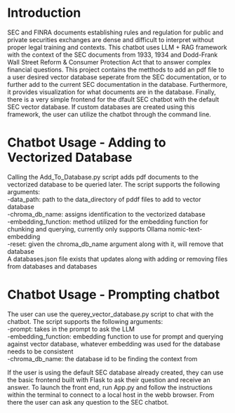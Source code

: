 #   Introduction
SEC and FINRA documents establishing rules and regulation for public and private securities exchanges are dense and difficult to interpret without proper legal training and contexts. This chatbot uses LLM + RAG framework with the context of the SEC documents from 1933, 1934 and Dodd-Frank Wall Street Reform & Consumer Protection Act that to answer complex financial questions.
This project contains the metthods to add an pdf file to a user desired vector database seperate from the SEC documentation, or to further add to the current SEC documentation in the database. Furthermore, it provides visualization for what documents are in the 
database. Finally, there is a very simple frontend for the dfault SEC chatbot with the default SEC vector database. If custom databases are created using this framework, the user can utilize the chatbot through the command line.

#  Chatbot Usage - Adding to Vectorized Database
Calling the Add_To_Database.py script adds pdf documents to the vectorized database to be queried later. The script supports the following arguments:<br />
-data_path: path to the data_directory of pddf files to add to vector database<br />
-chroma_db_name: assigns identification to the vectorized database<br />
-embedding_function: method utilized for the embedding function for chunking and querying, currently only supports Ollama nomic-text-embedding<br />
-reset: given the chroma_db_name argument along with it, will remove that database<br />
A databases.json file exists that updates along with adding or removing files from databases and databases<br />

#  Chatbot Usage - Prompting chatbot
The user can use the querey_vector_database.py script to chat with the chatbot. The script supports the following arguments:<br />
-prompt: takes in the prompt to ask the LLM<br />
-embedding_function: embedding function to use for prompt and querying against vector database, whatever embedding was used for the database needs to be consistent<br />
-chroma_db_name: the database id to be finding the context from<br />

If the user is using the default SEC database already created, they can use the basic frontend built with Flask to ask their question and receive an answer. To launch the front end, run App.py and follow the instructions within the terminal
to connect to a local host in the webb browser. From there the user can ask any question to the SEC chatbot.




